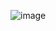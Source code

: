 ![image](https://user-images.githubusercontent.com/50490004/58281867-e026d900-7dac-11e9-876a-2245decdd95d.png)
